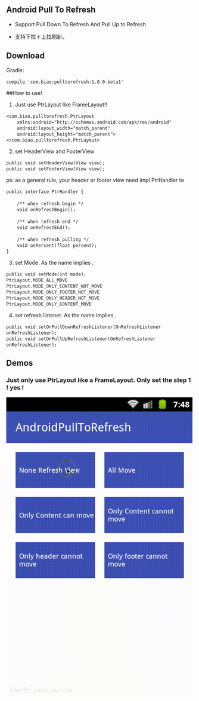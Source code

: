 ## Android Pull To Refresh

* Support Pull Down To Refresh And Pull Up to Refresh. 

* 支持下拉＋上拉刷新。

## Download
Gradle:
```
compile 'com.biao:pulltorefresh:1.0.0-beta1'
```


##How to use!

1. Just use PtrLayout like FrameLayout!!

```
<com.biao.pulltorefresh.PtrLayout
    xmlns:android="http://schemas.android.com/apk/res/android"
    android:layout_width="match_parent"
    android:layout_height="match_parent">
</com.biao.pulltorefresh.PtrLayout>
```


2. set HeaderView and FooterView

```
public void setHeaderView(View view); 
public void setFooterView(View view);
```

ps: as a general rule, your header or footer view need impl PtrHandler to 

```
public interface PtrHandler {

    /** when refresh begin */
    void onRefreshBegin();

    /** when refresh end */
    void onRefreshEnd();

    /** when refresh pulling */
    void onPercent(float percent);
}

```

3. set Mode. As the name implies .

```
public void setMode(int mode);
PtrLayout.MODE_ALL_MOVE
PtrLayout.MODE_ONLY_CONTENT_NOT_MOVE
PtrLayout.MODE_ONLY_FOOTER_NOT_MOVE
PtrLayout.MODE_ONLY_HEADER_NOT_MOVE
PtrLayout.MODE_ONLY_CONTENT_MOVE
```

4. set refresh listener.  As the name implies .

```
public void setOnPullDownRefreshListener(OnRefreshListener onRefreshListener);
public void setOnPullUpRefreshListener(OnRefreshListener onRefreshListener);
```

## Demos
### Just only use PtrLayout like a FrameLayout. Only set the step 1 ! yes ! 
![image](https://github.com/BiaoWu/Resource/blob/master/PullToRefresh/NoRefreshView.gif)



